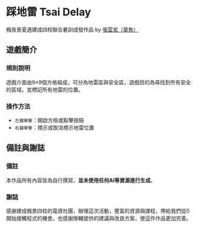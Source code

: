 # 踩地雷 Tsai Delay
楓夜景夏遇建成四校聯合暑訓成發作品 by [張雲淞（章魚）](https://instagram.com/slintar.otp)

## 遊戲簡介
### 規則說明
遊戲介面由9×9個方格組成，可分為地雷區與安全區，遊戲目的為尋找到所有安全的區域，並標記所有地雷的位置。

### 操作方法
- `左鍵單擊`：開啟方格或點擊按鈕
- `右鍵單擊`：標示或取消標示地雷位置

## 備註與謝誌
### 備註
本作品所有內容皆為自行撰寫，**並未使用任何AI等資源進行生成**。

### 謝誌
感謝建成楓景四校的電資社團，辦理這次活動，豐富的資源與課程，帶給我們從0開始接觸程式的機會。也感謝隊輔提供的建議與改良方案，使這件作品更加完善。